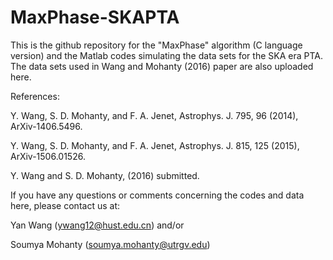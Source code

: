 # MaxPhase-SKAPTA

This is the github repository for the "MaxPhase" algorithm (C language version) and the Matlab codes simulating the data sets for the SKA era PTA. The data sets used in Wang and Mohanty (2016) paper are also uploaded here. 


References:

  Y. Wang, S. D. Mohanty, and F. A. Jenet, Astrophys. J. 795, 96 (2014), ArXiv-1406.5496.

  Y. Wang, S. D. Mohanty, and F. A. Jenet, Astrophys. J. 815, 125 (2015), ArXiv-1506.01526.

  Y. Wang and S. D. Mohanty, (2016) submitted. 


If you have any questions or comments concerning the codes and data here, please contact us at:  

Yan Wang (ywang12@hust.edu.cn) and/or 

Soumya Mohanty (soumya.mohanty@utrgv.edu)
